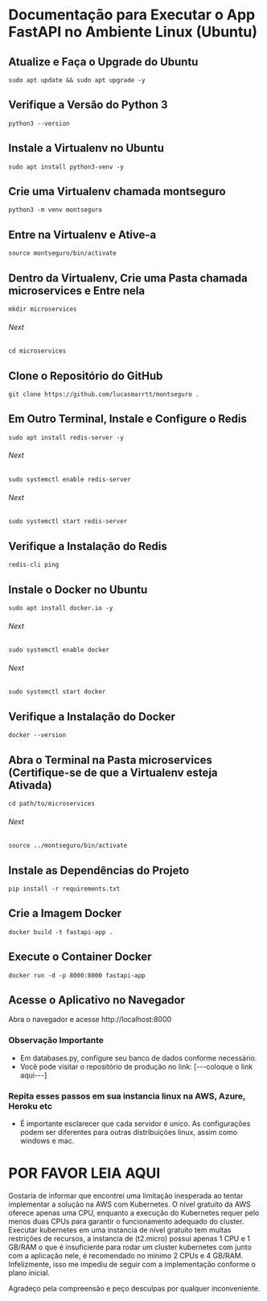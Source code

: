 # Documentação para Executar o App FastAPI no Ambiente Linux (Ubuntu)
## Atualize e Faça o Upgrade do Ubuntu
`sudo apt update && sudo apt upgrade -y`
## Verifique a Versão do Python 3
`python3 --version`
## Instale a Virtualenv no Ubuntu 
`sudo apt install python3-venv -y`
## Crie uma Virtualenv chamada montseguro
`python3 -m venv montseguro`
## Entre na Virtualenv e Ative-a
`source montseguro/bin/activate`
## Dentro da Virtualenv, Crie uma Pasta chamada microservices e Entre nela
`mkdir microservices `
###### Next
`cd microservices`
## Clone o Repositório do GitHub
`git clone https://github.com/lucasmarrtt/montseguro .`
## Em Outro Terminal, Instale e Configure o Redis
`sudo apt install redis-server -y`
###### Next
`sudo systemctl enable redis-server`
###### Next
`sudo systemctl start redis-server`
## Verifique a Instalação do Redis
`redis-cli ping`
## Instale o Docker no Ubuntu
`sudo apt install docker.io -y`
###### Next
`sudo systemctl enable docker`
###### Next
`sudo systemctl start docker`
## Verifique a Instalação do Docker
`docker --version`
## Abra o Terminal na Pasta microservices (Certifique-se de que a Virtualenv esteja Ativada)
`cd path/to/microservices`
###### Next 
`source ../montseguro/bin/activate`
## Instale as Dependências do Projeto
`pip install -r requirements.txt`
## Crie a Imagem Docker
`docker build -t fastapi-app .`
## Execute o Container Docker
`docker run -d -p 8000:8000 fastapi-app`
## Acesse o Aplicativo no Navegador
Abra o navegador e acesse http://localhost:8000

### Observação Importante 
- Em databases.py, configure seu banco de dados conforme necessário.
- Você pode visitar o repositório de produção no link: [---coloque o link aqui---]

### Repita esses passos em sua instancia linux na AWS, Azure, Heroku etc 
- É importante esclarecer que cada servidor é unico. As configurações podem ser diferentes para outras distribuições linux, assim como windows e mac. 


# POR FAVOR LEIA AQUI 
Gostaria de informar que encontrei uma limitação inesperada ao tentar implementar a solução na AWS com Kubernetes. 
O nível gratuito da AWS oferece apenas uma CPU, enquanto a execução do Kubernetes 
requer pelo menos duas CPUs para garantir o funcionamento adequado do cluster. Executar kubernetes em uma instancia de nível gratuito tem 
muitas restrições de recursos, a instancia de (t2.micro) possui apenas 1 CPU e 1 GB/RAM o que é insuficiente para rodar um cluster kubernetes com junto com a aplicação nele, 
é recomendado no minimo 2 CPUs e 4 GB/RAM. Infelizmente, isso me impediu de seguir com a implementação conforme o plano inicial. 

Agradeço pela compreensão e peço desculpas por qualquer inconveniente.

